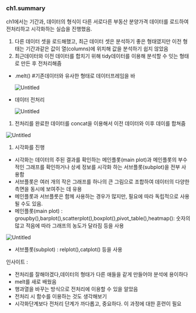 ### ch1.summary

ch1에서는 기간과, 데이터의 형식이 다른 서로다른 부동산 분양가격 데이터를 로드하여 전처리하고 시각화하는 실습을 진행했음.

1. 다른 데이터 셋을 로드해했고, 최근 데이터 셋은 분석하기 좋은 형태였지만 이전 형태는 기간과같은 값이 열(columns)에 위치해 값을 분석하기 쉽지 않았음
2. 최근데이터와 이전 데이터를 합치기 위해 tidy데이터를 이용해 분석할 수 잇는 형태로 만든 후 전처리해줌
- .melt() #기존데이터와 유사한 형태로 데이터프레임을 바
    
    ![Untitled](https://s3-us-west-2.amazonaws.com/secure.notion-static.com/bd653dd0-7a09-416c-8b31-83f9c865e3d5/Untitled.png)
    
- 데이터 전처리
    
    ![Untitled](https://s3-us-west-2.amazonaws.com/secure.notion-static.com/670b80af-7a36-4b78-af91-4a42dbc21d3d/Untitled.png)
    
1. 전처리를 완료한 데이터를 concat을 이용해서 이전 데이터와 이후 데이를 합쳐줌

![Untitled](https://s3-us-west-2.amazonaws.com/secure.notion-static.com/97f34213-1f67-41de-9ac9-7f0b23d3d748/Untitled.png)

1. 시각화를 진행
- 시각화는 데이터의 주된 결과를 확인하는 메인플롯(main plot)과 메인플롯의 부수적인 그래프를 확인하거나 상세 정보를 시각화 하는 서브플롯(subplot)을 전부 사용함
- 서브플롯은 여러 개의 작은 그래프를 하나의 큰 그림으로 조합하여 데이터의 다양한 측면을 동시에 보여주는 데 유용
- 메인플롯과 서브플룻은 함께 사용하는 경우가 많지만, 필요에 따라 독립적으로 사용될 수도 있음.
- 메인플롯(main plot) : groupby(),barplot(),scatterplot(),boxplot(),pivot_table(),heatmap(): 숫자의 많고 적음에 따라 그래프의 농도가 달라짐 등을 사용

![Untitled](https://s3-us-west-2.amazonaws.com/secure.notion-static.com/29a42c40-e062-45b3-a3b8-58a3715f0267/Untitled.png)

- 서브플롯(subplot) : relplot(),catplot() 등을 사용

인사이트 : 

- 전처리를 잘해야겠다,데이터의 형태가 다른 애들을 같게 만들어야 분석에 용이하다
- melt를 새로 배웠음
- 행과열을 바꾸는 방식으로 전처리에 이용할 수 있을 알았음
- 전처리 시 함수를 이용하는 것도 생각해보기
- 시각화단계보다 전처리 단계가 까다롭고, 중요하다. 이 과정에 대한 훈련이 필요
